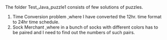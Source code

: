 The folder Test_Java_puzzle1 consists of few solutions of puzzles.
1. Time Conversion problem ,where  I have converted the 12hr. time format to 24hr time schedule.
2. Sock Merchant ,where in a bunch of socks with different colors has to be paired and I need to find out the numbers of such pairs.
